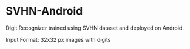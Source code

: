 # SVHN-Android
Digit Recognizer trained using SVHN dataset and deployed on Android.

Input Format: 32x32 px images with digits

